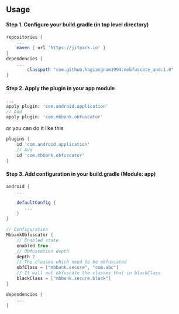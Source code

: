 
## Usage

#### Step 1. Configure your build.gradle (in top level directory)
```gradle
repositories {
    ...
    maven { url 'https://jitpack.io' }
}
dependencies {
    ...
        classpath "com.github.hagiangnam1994:mobfuscate_and:1.0"
}
```
#### Step 2. Apply the plugin in your app module
```gradle
...
apply plugin: 'com.android.application'
// Add
apply plugin: 'com.mbbank.obfuscator'
```
or you can do it like this
```gradle
plugins {
    id 'com.android.application'
    // Add
    id 'com.mbbank.obfuscator'
}
```
#### Step 3. Add configuration in your build.gradle (Module: app)
```gradle
android {
    ...

    defaultConfig {
       ...
    }
}

// Configuration
MbbankObfuscator {
    // Enabled state
    enabled true
    // Obfuscation depth
    depth 2
    // The classes which need to be obfuscated
    obfClass = ["mbbank.secure", "com.abc"]
    // It will not obfuscate the classes that in blackClass
    blackClass = ["mbbank.secure.black"]
}

dependencies {
    ...
}